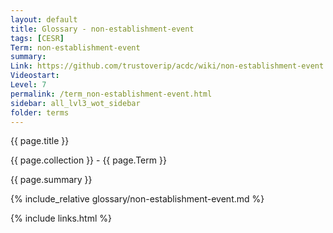 ```yaml
---
layout: default
title: Glossary - non-establishment-event
tags: [CESR]
Term: non-establishment-event
summary: 
Link: https://github.com/trustoverip/acdc/wiki/non-establishment-event.md
Videostart: 
Level: 7
permalink: /term_non-establishment-event.html
sidebar: all_lvl3_wot_sidebar
folder: terms
---
```


{{ page.title }}

{{ page.collection }} - {{ page.Term }}

   {{ page.summary }}

{% include_relative glossary/non-establishment-event.md %}

 {% include links.html %} 
